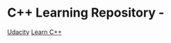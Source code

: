 # C++ Learning Repository - 
[Udacity](https://www.learncpp.com/cpp-tutorial/81-welcome-to-object-oriented-programming/)
[Learn C++](https://www.learncpp.com/cpp-tutorial/81-welcome-to-object-oriented-programming/)
